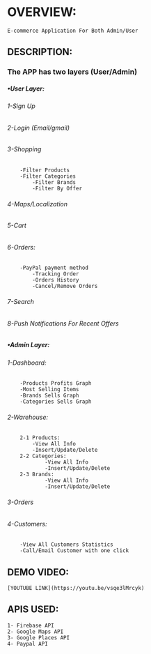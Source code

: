 # OVERVIEW:
	E-commerce Application For Both Admin/User 
## DESCRIPTION: 
### The APP has two layers (User/Admin)
##### •User Layer:
######  	1-Sign Up 
######  	2-Login (Email/gmail) 
######  	3-Shopping 
		-Filter Products 
		-Filter Categories 
    		-Filter Brands
    		-Filter By Offer
######  	4-Maps/Localization
######  	5-Cart
######  	6-Orders:
   		-PayPal payment method
    		-Tracking Order
    		-Orders History
    		-Cancel/Remove Orders
######  	7-Search
######  	8-Push Notifications For Recent Offers
##### •Admin Layer:
###### 		1-Dashboard:
 		-Products Profits Graph 
		-Most Selling Items
		-Brands Sells Graph
		-Categories Sells Graph
###### 		2-Warehouse:
   		2-1 Products:
			-View All Info
			-Insert/Update/Delete
   		2-2 Categories:
        		-View All Info
        		-Insert/Update/Delete
   		2-3 Brands:
        		-View All Info
        		-Insert/Update/Delete
###### 		3-Orders
###### 		4-Customers:
   		-View All Customers Statistics
   		-Call/Email Customer with one click
## DEMO VIDEO:
	[YOUTUBE LINK](https://youtu.be/vsqe3lMrcyk)
## APIS USED:
	1- Firebase API
	2- Google Maps API
	3- Google Places API 
	4- Paypal API



